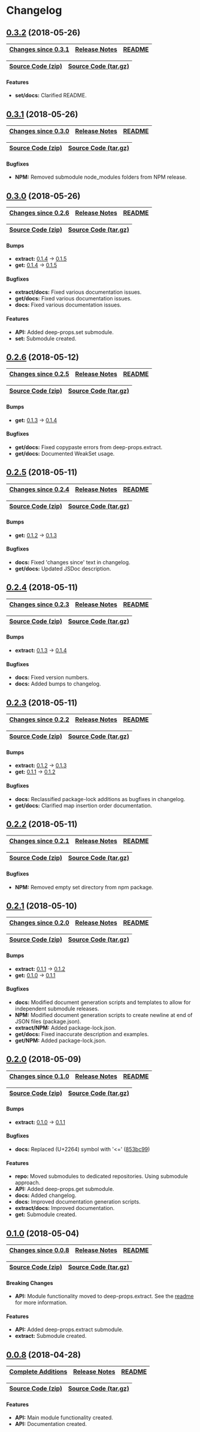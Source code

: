 Changelog
=========

<a name="0.3.2"></a>
## [0.3.2](https://github.com/jpcx/deep-props/tree/0.3.2) (2018-05-26)

| __[Changes since 0.3.1](https://github.com/jpcx/deep-props/compare/0.3.1...0.3.2)__ | [Release Notes](https://github.com/jpcx/deep-props/releases/tag/0.3.2) | [README](https://github.com/jpcx/deep-props/tree/0.3.2/README.md) |
| --- | --- | --- |

| [Source Code (zip)](https://github.com/jpcx/deep-props/archive/0.3.2.zip) | [Source Code (tar.gz)](https://github.com/jpcx/deep-props/archive/0.3.2.tar.gz) |
| --- | --- |

#### Features
  + __set/docs:__ Clarified README.

<a name="0.3.1"></a>
## [0.3.1](https://github.com/jpcx/deep-props/tree/0.3.1) (2018-05-26)

| __[Changes since 0.3.0](https://github.com/jpcx/deep-props/compare/0.3.0...0.3.1)__ | [Release Notes](https://github.com/jpcx/deep-props/releases/tag/0.3.1) | [README](https://github.com/jpcx/deep-props/tree/0.3.1/README.md) |
| --- | --- | --- |

| [Source Code (zip)](https://github.com/jpcx/deep-props/archive/0.3.1.zip) | [Source Code (tar.gz)](https://github.com/jpcx/deep-props/archive/0.3.1.tar.gz) |
| --- | --- |

#### Bugfixes
  + __NPM:__ Removed submodule node_modules folders from NPM release.

<a name="0.3.0"></a>
## [0.3.0](https://github.com/jpcx/deep-props/tree/0.3.0) (2018-05-26)

| __[Changes since 0.2.6](https://github.com/jpcx/deep-props/compare/0.2.6...0.3.0)__ | [Release Notes](https://github.com/jpcx/deep-props/releases/tag/0.3.0) | [README](https://github.com/jpcx/deep-props/tree/0.3.0/README.md) |
| --- | --- | --- |

| [Source Code (zip)](https://github.com/jpcx/deep-props/archive/0.3.0.zip) | [Source Code (tar.gz)](https://github.com/jpcx/deep-props/archive/0.3.0.tar.gz) |
| --- | --- |

#### Bumps
  + __extract:__ [0.1.4](https://github.com/jpcx/deep-props.extract/blob/master/CHANGELOG.md#0.1.4) -> [0.1.5](https://github.com/jpcx/deep-props.extract/blob/master/CHANGELOG.md#0.1.5)
  + __get:__ [0.1.4](https://github.com/jpcx/deep-props.get/blob/master/CHANGELOG.md#0.1.4) -> [0.1.5](https://github.com/jpcx/deep-props.get/blob/master/CHANGELOG.md#0.1.5)

#### Bugfixes
  + __extract/docs:__ Fixed various documentation issues.
  + __get/docs:__ Fixed various documentation issues.
  + __docs:__ Fixed various documentation issues.

#### Features
  + __API:__ Added deep-props.set submodule.
  + __set:__ Submodule created.

<a name="0.2.6"></a>
## [0.2.6](https://github.com/jpcx/deep-props/tree/0.2.6) (2018-05-12)

| __[Changes since 0.2.5](https://github.com/jpcx/deep-props/compare/0.2.5...0.2.6)__ | [Release Notes](https://github.com/jpcx/deep-props/releases/tag/0.2.6) | [README](https://github.com/jpcx/deep-props/tree/0.2.6/README.md) |
| --- | --- | --- |

| [Source Code (zip)](https://github.com/jpcx/deep-props/archive/0.2.6.zip) | [Source Code (tar.gz)](https://github.com/jpcx/deep-props/archive/0.2.6.tar.gz) |
| --- | --- |

#### Bumps
  + __get:__ [0.1.3](https://github.com/jpcx/deep-props.get/blob/master/CHANGELOG.md#0.1.3) -> [0.1.4](https://github.com/jpcx/deep-props.get/blob/master/CHANGELOG.md#0.1.4)

#### Bugfixes
  + __get/docs:__ Fixed copypaste errors from deep-props.extract.
  + __get/docs:__ Documented WeakSet usage.

<a name="0.2.5"></a>
## [0.2.5](https://github.com/jpcx/deep-props/tree/0.2.5) (2018-05-11)

| __[Changes since 0.2.4](https://github.com/jpcx/deep-props/compare/0.2.4...0.2.5)__ | [Release Notes](https://github.com/jpcx/deep-props/releases/tag/0.2.5) | [README](https://github.com/jpcx/deep-props/tree/0.2.5/README.md) |
| --- | --- | --- |

| [Source Code (zip)](https://github.com/jpcx/deep-props/archive/0.2.5.zip) | [Source Code (tar.gz)](https://github.com/jpcx/deep-props/archive/0.2.5.tar.gz) |
| --- | --- |

#### Bumps
  + __get:__ [0.1.2](https://github.com/jpcx/deep-props.get/blob/master/CHANGELOG.md#0.1.2) -> [0.1.3](https://github.com/jpcx/deep-props.get/blob/master/CHANGELOG.md#0.1.3)

#### Bugfixes
  + __docs:__ Fixed 'changes since' text in changelog.
  + __get/docs:__ Updated JSDoc description.

<a name="0.2.4"></a>
## [0.2.4](https://github.com/jpcx/deep-props/tree/0.2.4) (2018-05-11)

| __[Changes since 0.2.3](https://github.com/jpcx/deep-props/compare/0.2.3...0.2.4)__ | [Release Notes](https://github.com/jpcx/deep-props/releases/tag/0.2.4) | [README](https://github.com/jpcx/deep-props/tree/0.2.4/README.md) |
| --- | --- | --- |

| [Source Code (zip)](https://github.com/jpcx/deep-props/archive/0.2.4.zip) | [Source Code (tar.gz)](https://github.com/jpcx/deep-props/archive/0.2.4.tar.gz) |
| --- | --- |

#### Bumps
  + __extract:__ [0.1.3](https://github.com/jpcx/deep-props.extract/blob/master/CHANGELOG.md#0.1.3) -> [0.1.4](https://github.com/jpcx/deep-props.extract/blob/master/CHANGELOG.md#0.1.4)

#### Bugfixes
  + __docs:__ Fixed version numbers.
  + __docs:__ Added bumps to changelog.

<a name="0.2.3"></a>
## [0.2.3](https://github.com/jpcx/deep-props/tree/0.2.3) (2018-05-11)

| __[Changes since 0.2.2](https://github.com/jpcx/deep-props/compare/0.2.2...0.2.3)__ | [Release Notes](https://github.com/jpcx/deep-props/releases/tag/0.2.3) | [README](https://github.com/jpcx/deep-props/tree/0.2.3/README.md) |
| --- | --- | --- |

| [Source Code (zip)](https://github.com/jpcx/deep-props/archive/0.2.3.zip) | [Source Code (tar.gz)](https://github.com/jpcx/deep-props/archive/0.2.3.tar.gz) |
| --- | --- |

#### Bumps
  + __extract:__ [0.1.2](https://github.com/jpcx/deep-props.extract/blob/master/CHANGELOG.md#0.1.2) -> [0.1.3](https://github.com/jpcx/deep-props.extract/blob/master/CHANGELOG.md#0.1.3)
  + __get:__ [0.1.1](https://github.com/jpcx/deep-props.get/blob/master/CHANGELOG.md#0.1.1) -> [0.1.2](https://github.com/jpcx/deep-props.get/blob/master/CHANGELOG.md#0.1.2)

#### Bugfixes
  + __docs:__ Reclassified package-lock additions as bugfixes in changelog.
  + __get/docs:__ Clarified map insertion order documentation.

<a name="0.2.2"></a>
## [0.2.2](https://github.com/jpcx/deep-props/tree/0.2.2) (2018-05-11)

| __[Changes since 0.2.1](https://github.com/jpcx/deep-props/compare/0.2.1...0.2.2)__ | [Release Notes](https://github.com/jpcx/deep-props/releases/tag/0.2.2) | [README](https://github.com/jpcx/deep-props/tree/0.2.2/README.md) |
| --- | --- | --- |

| [Source Code (zip)](https://github.com/jpcx/deep-props/archive/0.2.2.zip) | [Source Code (tar.gz)](https://github.com/jpcx/deep-props/archive/0.2.2.tar.gz) |
| --- | --- |

#### Bugfixes
  + __NPM:__ Removed empty set directory from npm package.

<a name="0.2.1"></a>
## [0.2.1](https://github.com/jpcx/deep-props/tree/0.2.1) (2018-05-10)

| __[Changes since 0.2.0](https://github.com/jpcx/deep-props/compare/0.2.0...0.2.1)__ | [Release Notes](https://github.com/jpcx/deep-props/releases/tag/0.2.1) | [README](https://github.com/jpcx/deep-props/tree/0.2.1/README.md) |
| --- | --- | --- |

| [Source Code (zip)](https://github.com/jpcx/deep-props/archive/0.2.1.zip) | [Source Code (tar.gz)](https://github.com/jpcx/deep-props/archive/0.2.1.tar.gz) |
| --- | --- |

#### Bumps
  + __extract:__ [0.1.1](https://github.com/jpcx/deep-props.extract/blob/master/CHANGELOG.md#0.1.1) -> [0.1.2](https://github.com/jpcx/deep-props.extract/blob/master/CHANGELOG.md#0.1.2)
  + __get:__ [0.1.0](https://github.com/jpcx/deep-props.get/blob/master/CHANGELOG.md#0.1.0) -> [0.1.1](https://github.com/jpcx/deep-props.get/blob/master/CHANGELOG.md#0.1.1)

#### Bugfixes
  + __docs:__ Modified document generation scripts and templates to allow for independent submodule releases.
  + __NPM:__ Modified document generation scripts to create newline at end of JSON files (package.json).
  + __extract/NPM:__ Added package-lock.json.
  + __get/docs:__ Fixed inaccurate description and examples.
  + __get/NPM:__ Added package-lock.json.

<a name="0.2.0"></a>
## [0.2.0](https://github.com/jpcx/deep-props/tree/0.2.0) (2018-05-09)

| __[Changes since 0.1.0](https://github.com/jpcx/deep-props/compare/0.1.0...0.2.0)__ | [Release Notes](https://github.com/jpcx/deep-props/releases/tag/0.2.0) | [README](https://github.com/jpcx/deep-props/tree/0.2.0/README.md) |
| --- | --- | --- |

| [Source Code (zip)](https://github.com/jpcx/deep-props/archive/0.2.0.zip) | [Source Code (tar.gz)](https://github.com/jpcx/deep-props/archive/0.2.0.tar.gz) |
| --- | --- |

#### Bumps
  + __extract:__ [0.1.0](https://github.com/jpcx/deep-props.extract/blob/0.1.1/CHANGELOG.md#0.1.0) -> [0.1.1](https://github.com/jpcx/deep-props.extract/blob/0.1.1/CHANGELOG.md#0.1.1)

#### Bugfixes
  + __docs:__ Replaced (U+2264) symbol with '<=' ([853bc99](https://github.com/jpcx/deep-props/commit/853bc99e0068f5d55acac1d5785eb50f8ceca3dc))

#### Features
  + __repo:__ Moved submodules to dedicated repositories. Using submodule approach.
  + __API:__ Added deep-props.get submodule.
  + __docs:__ Added changelog.
  + __docs:__ Improved documentation generation scripts.
  + __extract/docs:__ Improved documentation.
  + __get:__ Submodule created.

<a name="0.1.0"></a>
## [0.1.0](https://github.com/jpcx/deep-props/tree/0.1.0) (2018-05-04)

| __[Changes since 0.0.8](https://github.com/jpcx/deep-props/compare/0.0.8...0.1.0)__ | [Release Notes](https://github.com/jpcx/deep-props/releases/tag/0.1.0) | [README](https://github.com/jpcx/deep-props/tree/0.1.0/README.md) |
| --- | --- | --- |

| [Source Code (zip)](https://github.com/jpcx/deep-props/archive/0.1.0.zip) | [Source Code (tar.gz)](https://github.com/jpcx/deep-props/archive/0.1.0.tar.gz) |
| --- | --- |

#### Breaking Changes
  + __API:__ Module functionality moved to deep-props.extract. See the [readme](https://github.com/jpcx/deep-props/tree/0.1.0/README.md) for more information.

#### Features
  + __API:__ Added deep-props.extract submodule.
  + __extract:__ Submodule created.

<a name="0.0.8"></a>
## [0.0.8](https://github.com/jpcx/deep-props/tree/0.0.8) (2018-04-28)

| __[Complete Additions](https://github.com/jpcx/deep-props/compare/282988650ee535bbc0655a331ce74b82fc3e827a...0.1.0)__ | [Release Notes](https://github.com/jpcx/deep-props/releases/tag/0.0.8) | [README](https://github.com/jpcx/deep-props/tree/0.0.8/README.md)
| --- | --- | --- |

| [Source Code (zip)](https://github.com/jpcx/deep-props/archive/0.0.8.zip) | [Source Code (tar.gz)](https://github.com/jpcx/deep-props/archive/0.0.8.tar.gz) |
| --- | --- |

#### Features
  + __API:__ Main module functionality created.
  + __API:__ Documentation created.